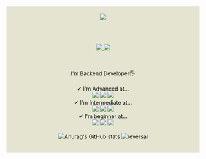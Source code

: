 <div align="center" style="background-color:#E4E4D0; padding: 20px;">
 <img src="https://capsule-render.vercel.app/api?type=wave&color=auto&height=300&section=header&text=HELLO%20iamjoo0&fontSize=45" /> 
 <h3 style="color:#E4E4D0;">Thank you for visiting my repository<br><br>
    <a href="https://hits.seeyoufarm.com">
      <img src="https://hits.seeyoufarm.com/api/count/incr/badge.svg?url=https%3A%2F%2Fgithub.com%2Fimjoo0&count_bg=%23AEC3AE&title_bg=%2394A684&icon=github.svg&icon_color=%23FFFFFF&title=HITS&edge_flat=false"/>
    </a>
    <a href="https://imju0.notion.site/bc8cf73ab86a4235910f70677694a278?pvs=4" target="_blank">
      <img src="https://img.shields.io/badge/notion-white?style=flat-square&logo=notion&logoColor=black"/>
    </a>
  </h3>
  <br>

   I'm Backend Developer🖐 <br>
  <br>
  ✔ I'm Advanced at...<br>
  <img src="https://img.shields.io/badge/django-E55604?style=plastic&logo=django&logoColor=white"/>
  <img src="https://img.shields.io/badge/JavaScript-FFB000?style=plastic&logo=JavaScript&logoColor=white"/> 
  <img src="https://img.shields.io/badge/Python-26577C?style=plastic&logo=Python&logoColor=white"/>
  <br>
  ✔ I'm Intermediate at...<br>
  <img src="https://img.shields.io/badge/graphql-662549?style=plastic&logo=graphql&logoColor=white"/>
  <img src="https://img.shields.io/badge/Spring-004225?style=plastic&logo=Spring&logoColor=white"/>
  <img src="https://img.shields.io/badge/MySQL-22668D?style=plastic&logo=MySQL&logoColor=white"/>
  <br>
  ✔ I'm beginner at...<br>
  <img src="https://img.shields.io/badge/Docker-337CCF?style=plastic&logo=Docker&logoColor=white"/>
  <img src="https://img.shields.io/badge/React-33BBC5?style=plastic&logo=React&logoColor=white"/> 
  <img src="https://img.shields.io/badge/Next.js-61677A?style=plastic&logo=Next.js&logoColor=white"/>
  <br>
  <br>
  ![Anurag's GitHub stats](https://github-readme-stats.vercel.app/api?username=imjoo0&show_icons=true&theme=flag-india)
  ![reversal](https://capsule-render.vercel.app/api?type=wave&color=auto&height=100&section=footer)
</div>
